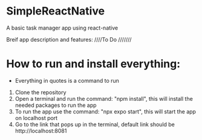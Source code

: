 # SimpleReactNative
A basic task manager app using react-native

Breif app description and features:
 ////To Do ///////


# How to run and install everything:
* Everything in quotes is a command to run
1) Clone the repository
2) Open a terminal and run the command: "npm install", this will install the needed packages to run the app
3) To run the app use the command: "npx expo start", this will start the app on localhost port
4) Go to the link that pops up in the terminal, default link should be http://localhost:8081